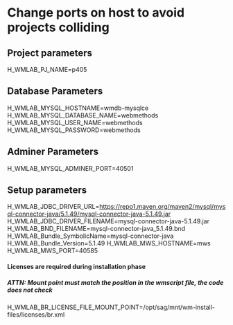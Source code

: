 # Change ports on host to avoid projects colliding

## Project parameters

H_WMLAB_PJ_NAME=p405

## Database Parameters

H_WMLAB_MYSQL_HOSTNAME=wmdb-mysqlce
H_WMLAB_MYSQL_DATABASE_NAME=webmethods
H_WMLAB_MYSQL_USER_NAME=webmethods
H_WMLAB_MYSQL_PASSWORD=webmethods

## Adminer Parameters

H_WMLAB_MYSQL_ADMINER_PORT=40501

## Setup parameters

H_WMLAB_JDBC_DRIVER_URL=https://repo1.maven.org/maven2/mysql/mysql-connector-java/5.1.49/mysql-connector-java-5.1.49.jar
H_WMLAB_JDBC_DRIVER_FILENAME=mysql-connector-java-5.1.49.jar
H_WMLAB_BND_FILENAME=mysql-connector-java_5.1.49.bnd
H_WMLAB_Bundle_SymbolicName=mysql-connector-java
H_WMLAB_Bundle_Version=5.1.49
H_WMLAB_MWS_HOSTNAME=mws
H_WMLAB_MWS_PORT=40585

#### Licenses are required during installation phase

##### ATTN: Mount point must match the position in the wmscript file, the code does not check

H_WMLAB_BR_LICENSE_FILE_MOUNT_POINT=/opt/sag/mnt/wm-install-files/licenses/br.xml
